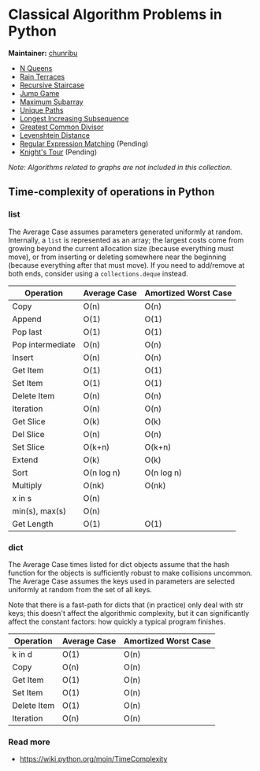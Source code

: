# Classical Algorithm Problems in Python

**Maintainer:** [chunribu](mailto:chunribu@mail.sdu.edu.cn)

+ [N Queens](n_queens.md)
+ [Rain Terraces](rain_terraces.md)
+ [Recursive Staircase](recursive_staircase.md)
+ [Jump Game](jump_game.md)
+ [Maximum Subarray](maximum_subarray.md)
+ [Unique Paths](unique_paths.md)
+ [Longest Increasing Subsequence](longest_increasing_subsequence.md)
+ [Greatest Common Divisor](greatest_common_divisor.md)
+ [Levenshtein Distance](levenshtein_distance.md)
+ [Regular Expression Matching](regular_expression_matching.md) (Pending)
+ [Knight's Tour](knights_tour.md) (Pending)

*Note: Algorithms related to graphs are not included in this collection.*

## Time-complexity of operations in Python

### list
The Average Case assumes parameters generated uniformly at random.<br>
Internally, a `list` is represented as an array; the largest costs come from growing beyond the current allocation size (because everything must move), or from inserting or deleting somewhere near the beginning (because everything after that must move). If you need to add/remove at both ends, consider using a `collections.deque` instead.

| Operation            | Average Case | Amortized Worst Case |
|----------------------|--------------|----------------------|
|  Copy                | O(n)         | O(n)                 |
|  Append              | O(1)         | O(1)                 |
|  Pop last            | O(1)         | O(1)                 |
|  Pop intermediate    | O(n)         | O(n)                 |
|  Insert              | O(n)         | O(n)                 |
|  Get Item            | O(1)         | O(1)                 |
|  Set Item            | O(1)         | O(1)                 |
|  Delete Item         | O(n)         | O(n)                 |
|  Iteration           | O(n)         | O(n)                 |
|  Get Slice           | O(k)         | O(k)                 |
|  Del Slice           | O(n)         | O(n)                 |
|  Set Slice           | O(k+n)       | O(k+n)               |
|  Extend              | O(k)         | O(k)                 |
|  Sort                | O(n log n)   | O(n log n)           |
|  Multiply            | O(nk)        | O(nk)                |
|  x in s              | O(n)         |                      |
|  min(s), max(s)      | O(n)         |                      |
|  Get Length          | O(1)         | O(1)                 |

### dict
The Average Case times listed for dict objects assume that the hash function for the objects is sufficiently robust to make collisions uncommon. The Average Case assumes the keys used in parameters are selected uniformly at random from the set of all keys.

Note that there is a fast-path for dicts that (in practice) only deal with str keys; this doesn't affect the algorithmic complexity, but it can significantly affect the constant factors: how quickly a typical program finishes.

| Operation     | Average Case | Amortized Worst Case |
|---------------|--------------|----------------------|
|  k in d       | O(1)         | O(n)                 |
|  Copy         | O(n)         | O(n)                 |
|  Get Item     | O(1)         | O(n)                 |
|  Set Item     | O(1)         | O(n)                 |
|  Delete Item  | O(1)         | O(n)                 |
|  Iteration    | O(n)         | O(n)                 |

### Read more

+ https://wiki.python.org/moin/TimeComplexity

